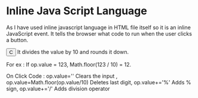 # Inline Java Script Language 

As I have used inline javascript language in HTML file itself so it is an inline JavaScript event.
It tells the browser what code to run when the user clicks a button.

<input type="button" name="C" value="C" onclick="op.value=Math.floor(op.value/10)" />
 It divides the value by 10 and rounds it down.
 
For ex :  If op.value = 123, Math.floor(123 / 10) = 12.

On Click Code :  op.value=''  Clears the input	,
                 op.value=Math.floor(op.value/10)	Deletes last digit,
                 op.value+='%' Adds % sign,
                 op.value+='/' Adds division operator

	
